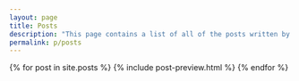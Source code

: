 ```yaml
---
layout: page
title: Posts
description: "This page contains a list of all of the posts written by Fabian Stadler. Usually, they are about software engineering, sometimes about general issues."
permalink: p/posts
---
```


{% for post in site.posts %}
  {% include post-preview.html %}
{% endfor %}
